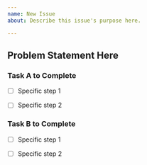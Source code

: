 ```yaml
---
name: New Issue
about: Describe this issue's purpose here.

---
```


## Problem Statement Here
<!-- Create Toast -->

### Task A to Complete
<!-- Heat up toast -->
* [ ] Specific step 1 <!-- Heat for 3 minutes-->

* [ ] Specific step 2  <!-- Let toast sit in toaster for 45 seconds -->

### Task B to Complete
<!-- Pre-warm toaster -->
* [ ] Specific step 1 <!-- Pre-heat for 30 seconds at 150° F-->

* [ ] Specific step 2  <!-- Pre-heat for 10 seconds at 100° F -->

